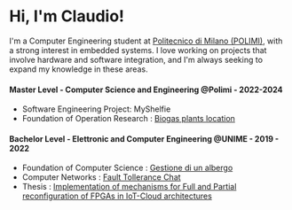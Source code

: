 # Hi, I'm Claudio!

I'm a Computer Engineering student at [Politecnico di Milano (POLIMI)](https://www.polimi.it/en/), with a strong interest in embedded systems. I love working on projects that involve hardware and software integration, and I'm always seeking to expand my knowledge in these areas.


#### Master Level - Computer Science and Engineering @Polimi - 2022-2024

 -  Software Engineering Project:  MyShelfie 
 -  Foundation of Operation Research : [Biogas plants location](https://github.com/Claxl/BiogasPlantsLocationFOR22-23)

#### Bachelor Level - Elettronic and Computer Engineering @UNIME - 2019 - 2022
-	Foundation of Computer Science : [Gestione di un albergo](https://github.com/Claxl/AlbergoC2020)
-	Computer Networks : [Fault Tollerance Chat](https://github.com/Claxl/FaultTolleranceChat/tree/main)
-	Thesis : [Implementation of mechanisms for Full and Partial reconfiguration of FPGAs in IoT-Cloud architectures](https://github.com/Claxl/TESI-Claudio-Di-Salvo)

